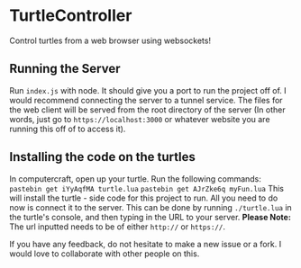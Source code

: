 # TurtleController
Control turtles from a web browser using websockets!

## Running the Server 
Run `index.js` with node. It should give you a port to run the project off of. 
I would recommend connecting the server to a tunnel service.
The files for the web client will be served from the root directory of the server (In other words, just go to `https://localhost:3000` or whatever website you are running this off of to access it).

## Installing the code on the turtles
In computercraft, open up your turtle. Run the following commands:
`pastebin get iYyAqfMA turtle.lua`
`pastebin get AJrZke6q myFun.lua`
This will install the turtle - side code for this project to run. 
All you need to do now is connect it to the server. 
This can be done by running `./turtle.lua` in the turtle's console, and then typing in the URL to your server.
__Please Note:__ The url inputted needs to be of either `http://` or `https://`.


If you have any feedback, do not hesitate to make a new issue or a fork. I would love to collaborate with other people on this.
